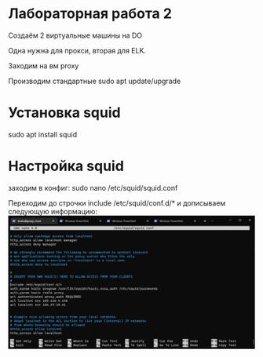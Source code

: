 # Лабораторная работа 2
Создаём 2 виртуальные машины на DO

Одна нужна для прокси, вторая для ELK.

Заходим на вм proxy

Производим стандартные sudo apt update/upgrade

# Установка squid

sudo apt install squid

# Настройка squid

заходим в конфиг:
sudo nano /etc/squid/squid.conf

Переходим до строчки include /etc/squid/conf.d/*
и дописываем следующую информацию:
![](screens/1.png)
